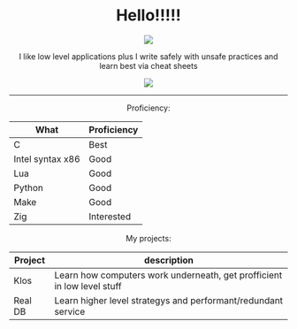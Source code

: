 <!-- im looking at this later on, and asking why I made it in html? I think I was trying to center align everything but markdown doesnt like that-->

<!-- okay now I just found out that why its in html is because its completely broken for some reason, wont let me use markdown except for the tables -->

<div style="text-align: center;">
  
  <h1 style="align:center"> Hello!!!!! </h1>
  <img src="https://github-stats-alpha.vercel.app/api?username=wellsilver&cc=22272e&tc=37BCF6&ic=fff&bc=0000">
  <!-- <img src="https://github-readme-streak-stats.herokuapp.com?user=wellsilver&theme=dark&date_format=M%20j%5B%2C%20Y%5D"> this is broken, it counts a day into the future?-->
  <p>I like low level applications plus I write safely with unsafe practices and learn best via cheat sheets</p>
  <img src="(https://github.com/wellsilver/wellsilver/assets/67511181/41b4b0f2-45f4-44b1-bf95-a5f7749a68d5">
  <hr />
  <p> Proficiency: </p>
  
  | What | Proficiency |
  | -------- | ----------- |
  | C | Best |
  | Intel syntax x86 | Good |
  | Lua | Good |
  | Python | Good |
  | Make | Good |
  | Zig | Interested |
  
  <p> My projects: </p>
  
  | Project | description |
  | ------- | ----------- |
  | Klos | Learn how computers work underneath, get profficient in low level stuff |
  | Real DB | Learn higher level strategys and performant/redundant service |
  <!--
  <p> My contributions: </p>
  
  | Project | What I added |
  | ------- | ------------ |
  | [Supabase-py#309]([https://github.com/supabase-community/supabase-py](https://github.com/supabase-community/supabase-py/pull/309)) | readme.md fixes |
  -->
</div>
